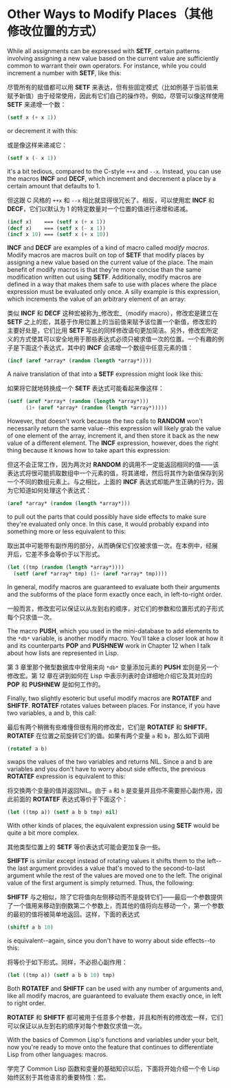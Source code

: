 # Other Ways to Modify Places（其他修改位置的方式）

While all assignments can be expressed with **SETF**, certain patterns
involving assigning a new value based on the current value are
sufficiently common to warrant their own operators. For instance,
while you could increment a number with **SETF**, like this:

尽管所有的赋值都可以用 **SETF**
来表达，但有些固定模式（比如例基于当前值来赋予新值）由于经常使用，因此有它们自己的操作符。例如，尽管可以像这样使用
**SETF** 来递增一个数：

```lisp
(setf x (+ x 1))
```

or decrement it with this:

或是像这样来递减它：

```lisp
(setf x (- x 1))
```

it's a bit tedious, compared to the C-style `++x` and `--x`. Instead, you
can use the macros **INCF** and **DECF**, which increment and decrement a
place by a certain amount that defaults to 1.

但这跟 C 风格的 `++x` 和 `--x` 相比就显得很冗长了。相反，可以使用宏 **INCF**
和 **DECF**，它们以默认为 1 的特定数量对一个位置的值进行递增和递减。

```lisp
(incf x)    === (setf x (+ x 1))
(decf x)    === (setf x (- x 1))
(incf x 10) === (setf x (+ x 10))
```

**INCF** and **DECF** are examples of a kind of macro called _modify
macros_. Modify macros are macros built on top of **SETF** that modify
places by assigning a new value based on the current value of the
place. The main benefit of modify macros is that they're more concise
than the same modification written out using **SETF**. Additionally,
modify macros are defined in a way that makes them safe to use with
places where the place expression must be evaluated only once. A silly
example is this expression, which increments the value of an arbitrary
element of an array:

类似 **INCF** 和 **DECF** 这种宏被称为_修改宏_（modify macro），修改宏是建立在
**SETF** 之上的宏，其基于作用位置上的当前值来赋予该位置一个新值，修改宏的
主要好处是，它们比用
**SETF** 写出的同样修改语句更加简洁。另外，修改宏所定义的方式使其可以安全地用于那些表达式必须只被求值一次的位置。一个有趣的例子是下面这个表达式，其中的
**INCF** 会递增一个数组中任意元素的值：

```lisp
(incf (aref *array* (random (length *array*))))
```

A naive translation of that into a **SETF** expression might look like
this:

如果将它就地转换成一个 **SETF** 表达式可能看起来像这样：

```lisp
(setf (aref *array* (random (length *array*)))
      (1+ (aref *array* (random (length *array*)))))
```

However, that doesn't work because the two calls to **RANDOM** won't
necessarily return the same value--this expression will likely
grab the value of one element of the array, increment it, and
then store it back as the new value of a different element. The
**INCF** expression, however, does the right thing because it knows
how to take apart this expression:
      
但这不会正常工作，因为两次对 **RANDOM**
的调用不一定能返回相同的值——该表达式将很可能抓取数组中一个元素的值，将其递增，然后将其作为新值保存到另一个不同的数组元素上。与之相比，上面的
**INCF** 表达式却能产生正确的行为，因为它知道如何处理这个表达式：

```lisp
(aref *array* (random (length *array*)))
```

to pull out the parts that could possibly have side effects to make
sure they're evaluated only once. In this case, it would probably
expand into something more or less equivalent to this:

取出其中可能带有副作用的部分，从而确保它们仅被求值一次。在本例中，经展
开后，它差不多会等价于以下形式。

```lisp
(let ((tmp (random (length *array*))))
  (setf (aref *array* tmp) (1+ (aref *array* tmp))))
```

In general, modify macros are guaranteed to evaluate both their
arguments and the subforms of the place form exactly once each, in
left-to-right order.

一般而言，修改宏可以保证以从左到右的顺序，对它们的参数和位置形式的子形式每个只求值一次。

The macro **PUSH**, which you used in the mini-database to add elements to
the `*db*` variable, is another modify macro. You'll take a closer look
at how it and its counterparts **POP** and **PUSHNEW** work in Chapter 12 when
I talk about how lists are represented in Lisp.

第 3 章里那个微型数据库中曾用来向
`*db*` 变量添加元素的 **PUSH** 宏则是另一个修改宏。第 12
章在讲到如何在 Lisp 中表示列表时会详细地介绍它及其对应的 **POP**
和 **PUSHNEW** 是如何工作的。

Finally, two slightly esoteric but useful modify macros are **ROTATEF**
and **SHIFTF**. **ROTATEF** rotates values between places. For instance, if
you have two variables, a and b, this call:

最后有两个稍微有些难懂但很有用的修改宏，它们是 **ROTATEF** 和 **SHIFTF**。**ROTATEF**
在位置之前旋转它们的值。如果有两个变量 `a` 和 `b`，那么如下调用

```lisp
(rotatef a b)
```

swaps the values of the two variables and returns NIL. Since a and b
are variables and you don't have to worry about side effects, the
previous **ROTATEF** expression is equivalent to this:

将交换两个变量的值并返回NIL。由于 `a` 和 `b`
是变量并且你不需要担心副作用，因此前面的 **ROTATEF** 表达式等价于下面这个：

```lisp
(let ((tmp a)) (setf a b b tmp) nil)
```

With other kinds of places, the equivalent expression using **SETF** would
be quite a bit more complex.

其他类型位置上的 **SETF** 等价表达式可能会更加复杂一些。

**SHIFTF** is similar except instead of rotating values it shifts them to
the left--the last argument provides a value that's moved to the
second-to-last argument while the rest of the values are moved one to
the left. The original value of the first argument is simply
returned. Thus, the following:

**SHIFTF** 与之相似，除了它将值向左侧移动而不是旋转它们——最后一个参数提供了一个值用来移动到倒数第二个参数上，而其他的值将向左移动一个，第一个参数
的最初的值将被简单地返回。这样，下面的表达式

```lisp
(shiftf a b 10)
```

is equivalent--again, since you don't have to worry about side effects--to this:

将等价于如下形式。同样，不必担心副作用：

```lisp
(let ((tmp a)) (setf a b b 10) tmp)
```

Both **ROTATEF** and **SHIFTF** can be used with any number of arguments and,
like all modify macros, are guaranteed to evaluate them exactly once,
in left to right order.

**ROTATEF** 和 **SHIFTF**
都可被用于任意多个参数，并且和所有的修改宏一样，它们可以保证以从左到右的顺序对每个参数仅求值一次。

With the basics of Common Lisp's functions and variables under your
belt, now you're ready to move onto the feature that continues to
differentiate Lisp from other languages: macros.

学完了 Common Lisp 函数和变量的基础知识以后，下面将开始介绍一个令
Lisp 始终区别于其他语言的重要特性：宏。
